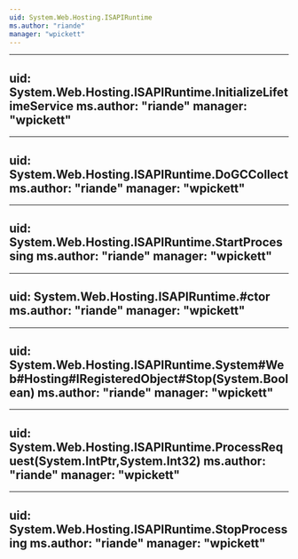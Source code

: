 ```yaml
---
uid: System.Web.Hosting.ISAPIRuntime
ms.author: "riande"
manager: "wpickett"
---
```


---
uid: System.Web.Hosting.ISAPIRuntime.InitializeLifetimeService
ms.author: "riande"
manager: "wpickett"
---

---
uid: System.Web.Hosting.ISAPIRuntime.DoGCCollect
ms.author: "riande"
manager: "wpickett"
---

---
uid: System.Web.Hosting.ISAPIRuntime.StartProcessing
ms.author: "riande"
manager: "wpickett"
---

---
uid: System.Web.Hosting.ISAPIRuntime.#ctor
ms.author: "riande"
manager: "wpickett"
---

---
uid: System.Web.Hosting.ISAPIRuntime.System#Web#Hosting#IRegisteredObject#Stop(System.Boolean)
ms.author: "riande"
manager: "wpickett"
---

---
uid: System.Web.Hosting.ISAPIRuntime.ProcessRequest(System.IntPtr,System.Int32)
ms.author: "riande"
manager: "wpickett"
---

---
uid: System.Web.Hosting.ISAPIRuntime.StopProcessing
ms.author: "riande"
manager: "wpickett"
---

